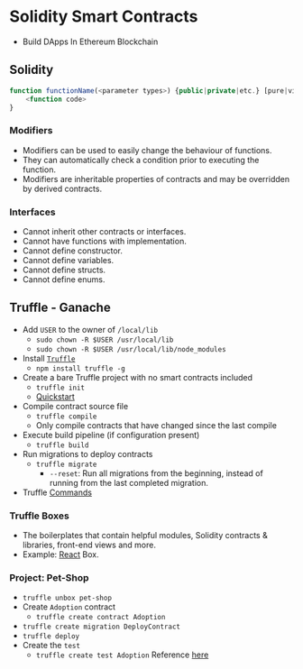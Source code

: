 # Solidity Smart Contracts
- Build DApps In Ethereum Blockchain

## Solidity

```js
function functionName(<parameter types>) {public|private|etc.} [pure|view|payable] [returns (<return types>)] {
    <function code>
}
```
### Modifiers
- Modifiers can be used to easily change the behaviour of functions.
- They can automatically check a condition prior to executing the function.
- Modifiers are inheritable properties of contracts and may be overridden by derived contracts.

### Interfaces
- Cannot inherit other contracts or interfaces.
- Cannot have functions with implementation.
- Cannot define constructor.
- Cannot define variables.
- Cannot define structs.
- Cannot define enums.

## Truffle - Ganache
- Add `USER` to the owner of `/local/lib`
    - `sudo chown -R $USER /usr/local/lib`
    - `sudo chown -R $USER /usr/local/lib/node_modules`
- Install [`Truffle`](https://www.trufflesuite.com/docs/truffle/overview)
    - `npm install truffle -g`
- Create a bare Truffle project with no smart contracts included
    - `truffle init`
    - [Quickstart](https://www.trufflesuite.com/docs/truffle/quickstart)
- Compile contract source file
    - `truffle compile`
    - Only compile contracts that have changed since the last compile
- Execute build pipeline (if configuration present)
    - `truffle build`
- Run migrations to deploy contracts
    - `truffle migrate`
        - `--reset`: Run all migrations from the beginning, instead of running from the last completed migration.
- Truffle [Commands](https://www.trufflesuite.com/docs/truffle/reference/truffle-commands#migrate)

### Truffle Boxes
- The boilerplates that contain helpful modules, Solidity contracts & libraries, front-end views and more.
- Example: [React](https://www.trufflesuite.com/boxes/react) Box.

### Project: Pet-Shop
- `truffle unbox pet-shop`
- Create `Adoption` contract
    - `truffle create contract Adoption`
- `truffle create migration DeployContract`
- `truffle deploy`
- Create the `test`
    - `truffle create test Adoption`
Reference [here](https://www.trufflesuite.com/tutorial)